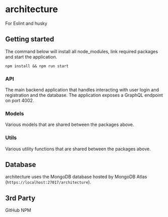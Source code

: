 # architecture
For Eslint and husky
## Getting started

The command below will install all node_modules, link required packages and start the application.

`npm install && npm run start`

### API
The main backend application that handles interacting with user login and registration and the database. The application exposes a GraphQL endpoint on port 4002.

### Models
Various models that are shared between the packages above.

### Utils
Various utility functions that are shared between the packages above.
## Database
architecture uses the MongoDB database hosted by MongoDB Atlas (`https://localhost:27017/architecture`).

## 3rd Party 
GitHub
NPM
